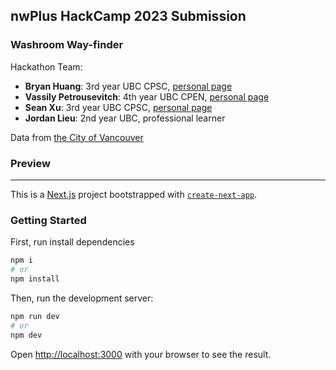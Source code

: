 
## nwPlus HackCamp 2023 Submission
### Washroom Way-finder
Hackathon Team: 
- <b>Bryan Huang</b>: 3rd year UBC CPSC, [personal page](https://bryanhuang.dev/)
- <b>Vassily Petrousevitch</b>: 4th year UBC CPEN, [personal page](https://vassily-petrousevitch.github.io/)
- <b>Sean Xu</b>: 3rd year UBC CPSC, [personal page](https://theseanx.github.io/)
- <b>Jordan Lieu</b>: 2nd year UBC, professional learner


Data from [the City of Vancouver](https://opendata.vancouver.ca/explore/dataset/public-washrooms/export/?location=8,49.24162,-122.7935)
### Preview


---
This is a [Next.js](https://nextjs.org/) project bootstrapped with [`create-next-app`](https://github.com/vercel/next.js/tree/canary/packages/create-next-app).

### Getting Started

First, run install dependencies

```bash
npm i
# or
npm install
```

Then, run the development server:

```bash
npm run dev
# or
npm dev
```

Open [http://localhost:3000](http://localhost:3000) with your browser to see the result.


